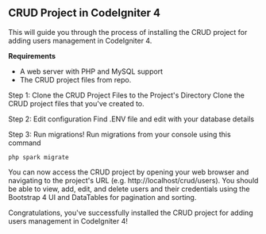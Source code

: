 

## CRUD Project in CodeIgniter 4

This  will guide you through the process of installing the CRUD project for adding users management in CodeIgniter 4.

**Requirements**

 - A web server with PHP and MySQL support 
 - The CRUD project files from repo.

Step 1: Clone the CRUD Project Files to the Project's Directory
Clone the CRUD project files that you've created to.

Step 2: Edit configuration
Find .ENV file and edit with your database details

Step 3: Run migrations!
Run migrations from your console using this command

    php spark migrate

You can now access the CRUD project by opening your web browser and navigating to the project's URL (e.g. http://localhost/crud/users). You should be able to view, add, edit, and delete users and their credentials using the Bootstrap 4 UI and DataTables for pagination and sorting.

Congratulations, you've successfully installed the CRUD project for adding users management in CodeIgniter 4!